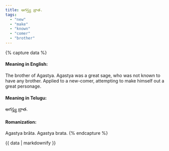 ```yaml
---
title: అగస్త్య బ్రాత.
tags:
  - "new"
  - "make"
  - "known"
  - "comer"
  - "brother"
---
```


{% capture data %}
#### Meaning in English:
The brother of Agastya.
Agastya was a great sage, who was not known to have any brother.
Applied to a new-comer, attempting to make himself out a great personage.

#### Meaning in Telugu:
అగస్త్య బ్రాత.

#### Romanization:
Agastya brāta.
Agastya brata.
{% endcapture %}

{{ data | markdownify }}

